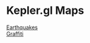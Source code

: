 # Kepler.gl Maps

[Earthquakes](https://thiagobc23.github.io/kepler-maps/earthquake.html)  
[Graffiti](https://thiagobc23.github.io/kepler-maps/graffiti.html)

